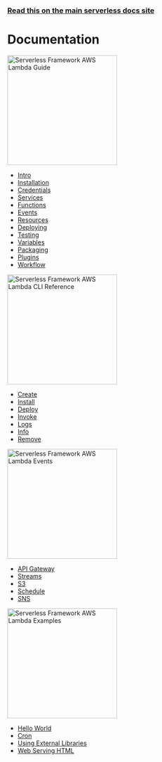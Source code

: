 <!--
title: Serverless Framework Documentation
menuText: Docs
layout: Doc
-->

<!-- DOCS-SITE-LINK:START automatically generated  -->
### [Read this on the main serverless docs site](https://www.serverless.com/docs/)
<!-- DOCS-SITE-LINK:END -->

# Documentation

<div>

  <div>
    <img src="https://s3-us-west-2.amazonaws.com/assets.site.serverless.com/images/docs_guide_aws2.jpg" alt="Serverless Framework AWS Lambda Guide" width="250">
  </div>

  <div>
    <ul>
      <li><a href="./providers/aws/guide/intro.md">Intro</a></li>
      <li><a href="./providers/aws/guide/installation.md">Installation</a></li>
      <li><a href="./providers/aws/guide/credentials.md">Credentials</a></li>
      <li><a href="./providers/aws/guide/services.md">Services</a></li>
      <li><a href="./providers/aws/guide/functions.md">Functions</a></li>
      <li><a href="./providers/aws/guide/events.md">Events</a></li>
      <li><a href="./providers/aws/guide/resources.md">Resources</a></li>
      <li><a href="./providers/aws/guide/deploying.md">Deploying</a></li>
      <li><a href="./providers/aws/guide/testing.md">Testing</a></li>
      <li><a href="./providers/aws/guide/variables.md">Variables</a></li>
      <li><a href="./providers/aws/guide/packaging.md">Packaging</a></li>
      <li><a href="./providers/aws/guide/plugins.md">Plugins</a></li>
      <li><a href="./providers/aws/guide/workflow.md">Workflow</a></li>
    </ul>
  </div>

  <div>
    <img src="https://s3-us-west-2.amazonaws.com/assets.site.serverless.com/images/docs_clireference_aws2.jpg" alt="Serverless Framework AWS Lambda CLI Reference" width="250">
  </div>

  <div>
    <ul>
      <li><a href="./providers/aws/cli-reference/create.md">Create</a></li>
      <li><a href="./providers/aws/cli-reference/install.md">Install</a></li>
      <li><a href="./providers/aws/cli-reference/deploy.md">Deploy</a></li>
      <li><a href="./providers/aws/cli-reference/invoke.md">Invoke</a></li>
      <li><a href="./providers/aws/cli-reference/logs.md">Logs</a></li>
      <li><a href="./providers/aws/cli-reference/info.md">Info</a></li>
      <li><a href="./providers/aws/cli-reference/remove.md">Remove</a></li>
    </ul>
  </div>

  <div>
    <img src="https://s3-us-west-2.amazonaws.com/assets.site.serverless.com/images/docs_events_aws2.jpg" alt="Serverless Framework AWS Lambda Events"  width="250">
  </div>

  <div>
    <ul>
      <li><a href="./providers/aws/events/apigateway.md">API Gateway</a></li>
      <li><a href="./providers/aws/events/streams.md">Streams</a></li>
      <li><a href="./providers/aws/events/s3.md">S3</a></li>
      <li><a href="./providers/aws/events/schedule.md">Schedule</a></li>
      <li><a href="./providers/aws/events/sns.md">SNS</a></li>
    </ul>
  </div>

  <div>
    <img src="https://s3-us-west-2.amazonaws.com/assets.site.serverless.com/images/docs_examples_aws2.jpg" alt="Serverless Framework AWS Lambda Examples" width="250">
  </div>

  <div>
    <ul>
      <li><a href="./providers/aws/examples/hello-world">Hello World</a></li>
      <li><a href="./providers/aws/examples/cron">Cron</a></li>
      <li><a href="./providers/aws/examples/using-external-libraries">Using External Libraries</a></li>
      <li><a href="./providers/aws/examples/web-serving-html.md">Web Serving HTML</a></li>
    </ul>
  </div>

</div>